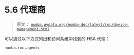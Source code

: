 # 5.6 代理商

> 原文： [`numba.pydata.org/numba-doc/latest/roc/device-management.html`](http://numba.pydata.org/numba-doc/latest/roc/device-management.html)

可以通过以下方式列出和访问系统中找到的 HSA 代理：

```py
numba.roc.agents
```